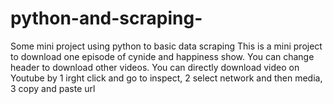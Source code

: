 # python-and-scraping-
Some mini project using python to basic data scraping 
This is a mini project to download one episode of cynide and happiness show. You can change header to download other videos. You can directly download video on Youtube by 1 irght click and go to inspect, 2 select network and then media, 3 copy and paste url
